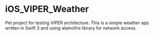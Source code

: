 # iOS_VIPER_Weather
Pet project for testing VIPER architecture. 
This is a simple weather app written in Swift 3 and using alamofire library for network access.

